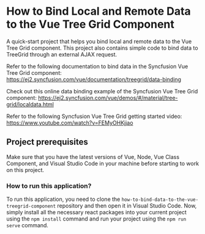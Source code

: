 # How to Bind Local and Remote Data to the Vue Tree Grid Component

A quick-start project that helps you bind local and remote data to the Vue Tree Grid component. This project also contains simple code to bind data to TreeGrid through an external AJAX request.

Refer to the following documentation to bind data in the Syncfusion Vue Tree Grid component: 
https://ej2.syncfusion.com/vue/documentation/treegrid/data-binding

Check out this online data binding example of the Syncfusion Vue Tree Grid component: 
https://ej2.syncfusion.com/vue/demos/#/material/tree-grid/localdata.html

Refer to the following Syncfusion Vue Tree Grid getting started video: 
https://www.youtube.com/watch?v=FEMyOHKjjao

## Project prerequisites

Make sure that you have the latest versions of Vue, Node, Vue Class Component, and Visual Studio Code in your machine before starting to work on this project.

### How to run this application?

To run this application, you need to clone the `how-to-bind-data-to-the-vue-treegrid-component` repository and then open it in Visual Studio Code. Now, simply install all the necessary react packages into your current project using the `npm install` command and run your project using the `npm run serve` command.